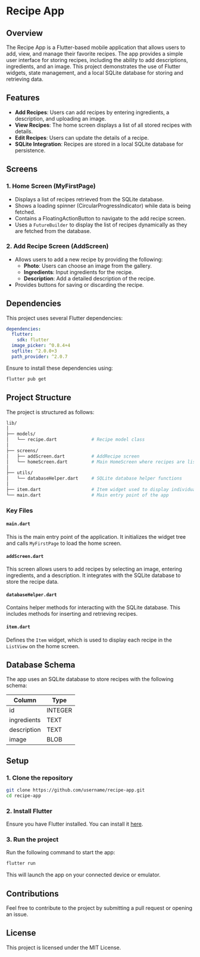 
# Recipe App

## Overview

The Recipe App is a Flutter-based mobile application that allows users to add, view, and manage their favorite recipes. The app provides a simple user interface for storing recipes, including the ability to add descriptions, ingredients, and an image. This project demonstrates the use of Flutter widgets, state management, and a local SQLite database for storing and retrieving data.

## Features

- **Add Recipes**: Users can add recipes by entering ingredients, a description, and uploading an image.
- **View Recipes**: The home screen displays a list of all stored recipes with details.
- **Edit Recipes**: Users can update the details of a recipe.
- **SQLite Integration**: Recipes are stored in a local SQLite database for persistence.

## Screens

### 1. Home Screen (MyFirstPage)

- Displays a list of recipes retrieved from the SQLite database.
- Shows a loading spinner (CircularProgressIndicator) while data is being fetched.
- Contains a FloatingActionButton to navigate to the add recipe screen.
- Uses a `FutureBuilder` to display the list of recipes dynamically as they are fetched from the database.

### 2. Add Recipe Screen (AddScreen)

- Allows users to add a new recipe by providing the following:
  - **Photo**: Users can choose an image from the gallery.
  - **Ingredients**: Input ingredients for the recipe.
  - **Description**: Add a detailed description of the recipe.
- Provides buttons for saving or discarding the recipe.

## Dependencies

This project uses several Flutter dependencies:

```yaml
dependencies:
  flutter:
    sdk: flutter
  image_picker: ^0.8.4+4
  sqflite: ^2.0.0+3
  path_provider: ^2.0.7
```

Ensure to install these dependencies using:

```bash
flutter pub get
```

## Project Structure

The project is structured as follows:

```bash
lib/
│
├── models/
│   └── recipe.dart             # Recipe model class
│
├── screens/
│   ├── addScreen.dart          # AddRecipe screen
│   └── homeScreen.dart         # Main HomeScreen where recipes are listed
│
├── utils/
│   └── databaseHelper.dart     # SQLite database helper functions
│
├── item.dart                   # Item widget used to display individual recipes in a list
└── main.dart                   # Main entry point of the app
```

### Key Files

#### `main.dart`

This is the main entry point of the application. It initializes the widget tree and calls `MyFirstPage` to load the home screen.

#### `addScreen.dart`

This screen allows users to add recipes by selecting an image, entering ingredients, and a description. It integrates with the SQLite database to store the recipe data.

#### `databaseHelper.dart`

Contains helper methods for interacting with the SQLite database. This includes methods for inserting and retrieving recipes.

#### `item.dart`

Defines the `Item` widget, which is used to display each recipe in the `ListView` on the home screen.

## Database Schema

The app uses an SQLite database to store recipes with the following schema:

| Column       | Type        |
|--------------|-------------|
| id           | INTEGER     |
| ingredients  | TEXT        |
| description  | TEXT        |
| image        | BLOB        |

## Setup

### 1. Clone the repository

```bash
git clone https://github.com/username/recipe-app.git
cd recipe-app
```

### 2. Install Flutter

Ensure you have Flutter installed. You can install it [here](https://flutter.dev/docs/get-started/install).

### 3. Run the project

Run the following command to start the app:

```bash
flutter run
```

This will launch the app on your connected device or emulator.

## Contributions

Feel free to contribute to the project by submitting a pull request or opening an issue.

## License

This project is licensed under the MIT License.


